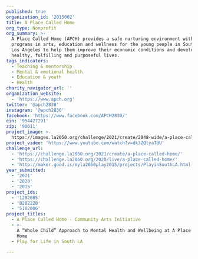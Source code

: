 ```yaml
---
published: true
organization_id: '2015002'
title: A Place Called Home
org_type: Nonprofit
org_summary: >-
  A Place Called Home (APCH) provides a safe nurturing environment with proven
  programs in arts, education and wellness for the young people in South Central
  Los Angeles to help them improve their economic conditions and develop
  healthy, fulfilling and purposeful lives.
tags_indicators:
  - Teaching & mentorship
  - Mental & emotional health
  - Education & youth
  - Health
charity_navigator_url: ''
organization_website:
  - 'https://www.apch.org'
twitter: '@apch2830'
instagram: '@apch2830'
facebook: 'https://www.facebook.com/APCH2830/'
ein: '954427291'
zip: '90011'
project_image: >-
  https://images.la2050.org/challenge/2021/create/2048-wide/a-place-called-home.jpg
project_video: 'https://www.youtube.com/watch?v=dk3ZQtyaTdU'
challenge_url:
  - 'https://challenge.la2050.org/2021/create/a-place-called-home/'
  - 'https://challenge.la2050.org/2020/live/a-place-called-home/'
  - 'http://maker.good.is/myla2050play2015/projects/PlayinSouthLA.html'
year_submitted:
  - '2021'
  - '2020'
  - '2015'
project_ids:
  - '1202085'
  - '0202220'
  - '5102006'
project_titles:
  - A Place Called Home - Community Arts Initiative
  - >-
    A “Whole Child” Approach to Mental Health and Wellbeing at A Place Called
    Home
  - Play for Life in South LA

---
```

